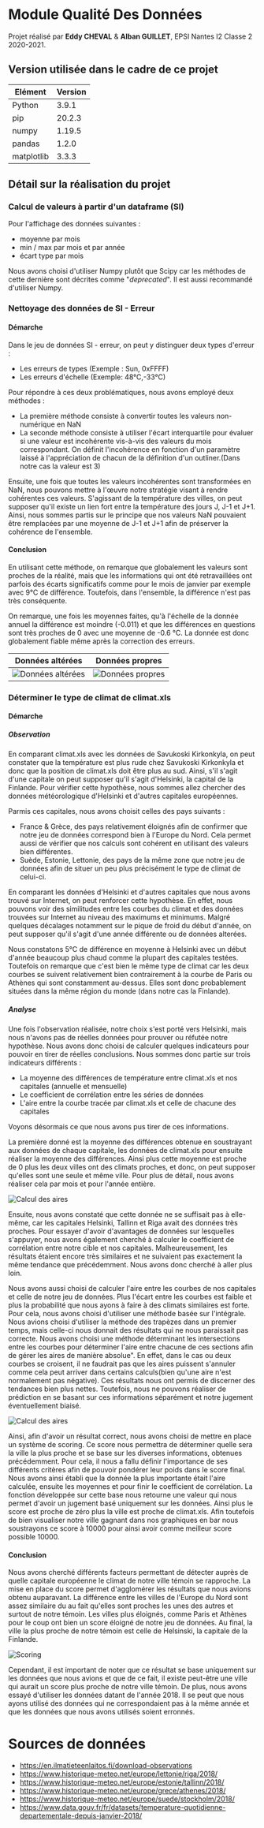 # Module **Qualité Des Données**

Projet réalisé par **Eddy CHEVAL** & **Alban GUILLET**, EPSI Nantes I2 Classe 2 2020-2021.

## Version utilisée dans le cadre de ce projet

|Elément|Version|
|---|---|
|Python|3.9.1|
|pip|20.2.3|
|numpy|1.19.5|
|pandas|1.2.0|
|matplotlib|3.3.3|

## Détail sur la réalisation du projet

### Calcul de valeurs à partir d'un dataframe (SI)

Pour l'affichage des données suivantes :
- moyenne par mois
- min / max par mois et par année
- écart type par mois

Nous avons choisi d'utiliser Numpy plutôt que Scipy car les méthodes de cette dernière sont décrites comme "*deprecated*". Il est aussi recommandé d'utiliser Numpy.

### Nettoyage des données de SI - Erreur

#### Démarche
Dans le jeu de données SI - erreur, on peut y distinguer deux types d'erreur :
- Les erreurs de types (Exemple : Sun, 0xFFFF)
- Les erreurs d'échelle (Exemple: 48°C,-33°C)

Pour répondre à ces deux problématiques, nous avons employé deux méthodes :
- La première méthode consiste à convertir toutes les valeurs non-numérique en NaN
- La seconde méthode consiste à utiliser l'écart interquartile pour évaluer si une valeur est incohérente vis-à-vis des valeurs du mois correspondant. 
On définit l'incohérence en fonction d'un paramètre laissé à l'appréciation de chacun de la définition d'un outliner.(Dans notre cas la valeur est 3)

Ensuite, une fois que toutes les valeurs incohérentes sont transformées en NaN, nous pouvons mettre à l'œuvre notre stratégie visant à rendre cohérentes ces valeurs. 
S'agissant de la température des villes, on peut supposer qu'il existe un lien fort entre la température des jours J, J-1 et J+1. 
Ainsi, nous sommes partis sur le principe que nos valeurs NaN pouvaient être remplacées par une moyenne de J-1 et J+1 afin de préserver la cohérence de l'ensemble.

#### Conclusion
En utilisant cette méthode, on remarque que globalement les valeurs sont proches de la réalité, mais que les informations qui ont été retravaillées ont parfois des écarts significatifs comme pour le mois de janvier par exemple avec 9°C de différence. Toutefois, dans l'ensemble, la différence n'est pas très conséquente.

On remarque, une fois les moyennes faites, qu'à l'échelle de la donnée annuel la différence est moindre (-0.011) et que les différences en questions sont très proches de 0 avec une moyenne de -0.6 °C. 
La donnée est donc globalement fiable même après la correction des erreurs.

|Données altérées|Données propres|
|---|---|
|![Données altérées](https://github.com/EddyCheval/QualiteDesDonnees/blob/master/images/graphique_climat_annuel_error.PNG?raw=true)|![Données propres](https://github.com/EddyCheval/QualiteDesDonnees/blob/master/images/graphique_climat_annuel.PNG?raw=true)|

### Déterminer le type de climat de climat.xls

#### Démarche

##### Observation
En comparant climat.xls avec les données de Savukoski Kirkonkyla, on peut constater que la température est plus rude chez Savukoski Kirkonkyla et 
donc que la position de climat.xls doit être plus au sud. 
Ainsi, s'il s'agit d'une capitale on peut supposer qu'il s'agit d'Helsinki, la capital de la Finlande. Pour vérifier cette hypothèse, nous sommes allez chercher des données météorologique d'Helsinki et d'autres capitales européennes.

Parmis ces capitales, nous avons choisit celles des pays suivants :
- France & Grèce, des pays relativement éloignés afin de confirmer que notre jeu de données correspond bien à l'Europe du Nord. Cela permet aussi de vérifier que nos calculs sont cohérent en utilisant des valeurs bien différentes.
- Suède, Estonie, Lettonie, des pays de la même zone que notre jeu de données afin de situer un peu plus précisément le type de climat de celui-ci.

En comparant les données d'Helsinki et d'autres capitales que nous avons trouvé sur Internet, on peut renforcer cette hypothèse.
En effet, nous pouvons voir des similitudes entre les courbes du climat et des données trouvées sur Internet au niveau des maximums et minimums.
Malgré quelques décalages notamment sur le pique de froid du début d'année, on peut supposer qu'il s'agit d'une année différente ou de données alterées.

Nous constatons 5°C de différence en moyenne à Helsinki avec un début d'année beaucoup plus chaud comme la plupart des capitales testées.
Toutefois on remarque que c'est bien le même type de climat car les deux courbes se suivent relativement bien contrairement à la courbe de Paris ou Athènes qui sont constamment au-dessus.
Elles sont donc probablement situées dans la même région du monde (dans notre cas la Finlande). 

##### Analyse

Une fois l'observation réalisée, notre choix s'est porté vers Helsinki, mais nous n'avons pas de réelles données pour prouver ou réfutée notre hypothèse. Nous avons donc choisi de calculer quelques indicateurs pour pouvoir en tirer de réelles conclusions. Nous sommes donc partie sur trois indicateurs différents :

- La moyenne des différences de température entre climat.xls et nos capitales (annuelle et mensuelle) 
- Le coefficient de corrélation entre les séries de données
- L'aire entre la courbe tracée par climat.xls et celle de chacune des capitales

Voyons désormais ce que nous avons pus tirer de ces informations.

La première donné est la moyenne des différences obtenue en soustrayant aux données de chaque capitale, les données de climat.xls pour ensuite réaliser la moyenne des différences. Ainsi plus cette moyenne est proche de 0 plus les deux villes ont des climats proches, et donc, on peut supposer qu'elles sont une seule et même ville. Pour plus de détail, nous avons réaliser cela par mois et pour l'année entière.

![Calcul des aires](https://github.com/EddyCheval/QualiteDesDonnees/blob/master/images/graphique_climat_toutes_villes_difference_temoin.png?raw=true)

Ensuite, nous avons constaté que cette donnée ne se suffisait pas à elle-même, car les capitales Helsinki, Tallinn et Riga avait des données très proches. Pour essayer d'avoir d'avantages de données sur lesquelles s'appuyer, nous avons également cherché à calculer le coefficient de corrélation entre notre cible et nos capitales. Malheureusement, les résultats étaient encore très similaires et ne suivaient pas exactement la même tendance que précédemment. Nous avons donc cherché à aller plus loin.  

Nous avons aussi choisi de calculer l'aire entre les courbes de nos capitales et celle de notre jeu de données. Plus l'écart entre les courbes est faible et plus la probabilité que nous ayons à faire à des climats similaires est forte. Pour cela, nous avons choisi d'utiliser une méthode basée sur l'intégrale. Nous avions choisi d'utiliser la méthode des trapèzes dans un premier temps, mais celle-ci nous donnait des résultats qui ne nous paraissait pas correcte. Nous avons choisi une méthode déterminant les intersections entre les courbes pour déterminer l'aire entre chacune de ces sections afin de gérer les aires de manière absolue". En effet, dans le cas ou deux courbes se croisent, il ne faudrait pas que les aires puissent s'annuler comme cela peut arriver dans certains calculs(bien qu'une aire n'est normalement pas négative). Ces résultats nous ont permis de discerner des tendances bien plus nettes. Toutefois, nous ne pouvons réaliser de prédiction en se basant sur ces informations séparément et notre jugement éventuellement biaisé.

![Calcul des aires](https://github.com/EddyCheval/QualiteDesDonnees/blob/master/images/graphique_climat_villes_proches.png?raw=true)

Ainsi, afin d'avoir un résultat correct, nous avons choisi de mettre en place un système de scoring. Ce score nous permettra de déterminer quelle sera la ville la plus proche et se base sur les diverses informations, obtenues précédemment. Pour cela, il nous a fallu définir l'importance de ses différents critères afin de pouvoir pondérer leur poids dans le score final. Nous avons ainsi établi que la donnée la plus importante était l'aire calculée, ensuite les moyennes et pour finir le coefficient de corrélation. La fonction développée sur cette base nous retourne une valeur qui nous permet d'avoir un jugement basé uniquement sur les données. Ainsi plus le score est proche de zéro plus la ville est proche de climat.xls. Afin toutefois de bien visualiser notre ville gagnant dans nos graphiques en bar nous soustrayons ce score à 10000 pour ainsi avoir comme meilleur score possible 10000. 

#### Conclusion
Nous avons cherché différents facteurs permettant de détecter auprès de quelle capitale européenne le climat de notre ville témoin se rapproche. La mise en place du score permet d'agglomérer les résultats que nous avions obtenu auparavant. La différence entre les villes de l'Europe du Nord sont assez similaire du au fait qu'elles sont proches les unes des autres et surtout de notre témoin. Les villes plus éloignés, comme Paris et Athènes pour le coup ont bien un score éloigné de notre jeu de données. Au final, la ville la plus proche de notre témoin est celle de Helsinski, la capitale de la Finlande.

![Scoring](https://github.com/EddyCheval/QualiteDesDonnees/blob/master/images/graphique_resultats_scores.PNG?raw=true)

Cependant, il est important de noter que ce résultat se base uniquement sur les données que nous avions et que de ce fait, il existe peut-être une ville qui aurait un score plus proche de notre ville témoin. De plus, nous avons essayé d'utiliser les données datant de l'année 2018. Il se peut que nous ayons utilisé des données qui ne correspondaient pas à la même année et que les données que nous avons utilisés soient erronnés.


# Sources de données
- https://en.ilmatieteenlaitos.fi/download-observations
- https://www.historique-meteo.net/europe/lettonie/riga/2018/
- https://www.historique-meteo.net/europe/estonie/tallinn/2018/
- https://www.historique-meteo.net/europe/grece/athenes/2018/
- https://www.historique-meteo.net/europe/suede/stockholm/2018/
- https://www.data.gouv.fr/fr/datasets/temperature-quotidienne-departementale-depuis-janvier-2018/
